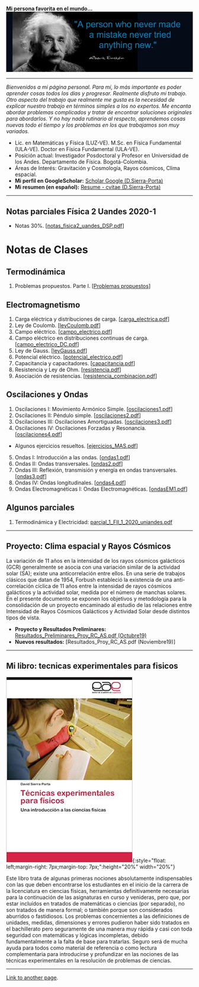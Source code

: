 **Mi persona favorita en el mundo...** 
![einstein](albert_einstein-1741596.jpg)

<HR>

_Bienvenidos a mi página personal. Para mí, lo más importante es poder aprender cosas todos los días y progresar. Realmente disfruto mi trabajo. Otro aspecto del trabajo que realmente me gusta es la necesidad de explicar nuestro trabajo en términos simples a los no expertos. Me encanta abordar problemas complicados y tratar de encontrar soluciones originales para abordarlos. Y no hay nada rutinario al respecto, aprendemos cosas nuevas todo el tiempo y los problemas en los que trabajamos son muy variados._

- Lic. en Matemáticas y Física (LUZ-VE). M.Sc. en Física Fundamental (ULA-VE). Doctor en Física Fundamental (ULA-VE).
- Posición actual: Investigador Posdoctoral y Profesor en Universidad de los Andes. Departamento de Física. Bogotá-Colombia.
- Áreas de Interés: Gravitación y Cosmología, Rayos cósmicos, Clima espacial.
- __Mi perfil en GoogleScholar:__ [Scholar Google (D.Sierra-Porta)](https://scholar.google.com.co/citations?hl=en&user=-OInFfYAAAAJ&view_op=list_works&gmla=AJsN-F7XuqTMYbq3zhhnTvkctjh0m8aA-HAWT2JE20Rk-y7YgE79tUsEMI9zUJNv_7eufdW6A4BcXODNOXgGz-4WUL4yePdvZaYexF-GJeZ_fZXGEJQ9J3o)
- __Mi resumen (en español):__ [Resume - cvitae (D.Sierra-Porta)](cvdavid_resumen2.pdf)

<HR>

## Notas parciales Física 2 Uandes 2020-1
- Notas 30%. [[notas_fisica2_uandes_DSP.pdf](varios/notas_fisica2_uandes_DSP.pdf)]

# Notas de Clases
## Termodinámica
1. Problemas propuestos. Parte I. [[Problemas propuestos](termodinamica/problemasI_fisicaII_uniandes.pdf)]

## Electromagnetismo
1. Carga eléctrica y distribuciones de carga. [[carga_electrica.pdf](electromagnetismo/carga_electrica.pdf)]
2. Ley de Coulomb. [[leyCoulomb.pdf](electromagnetismo/leyCoulomb.pdf)]
3. Campo eléctrico. [[campo_electrico.pdf](electromagnetismo/campo_electrico.pdf)]
4. Campo eléctrico en distribuciones continuas de carga. [[campo_electrico_DC.pdf](electromagnetismo/campo_electrico_DC.pdf)]
5. Ley de Gauss. [[leyGauss.pdf](electromagnetismo/leyGauss.pdf)]
6. Potencial eléctrico. [[potencial_electrico.pdf](electromagnetismo/potencial_electrico.pdf)]
7. Capacitancia y capacitadores. [[capacitancia.pdf](electromagnetismo/capacitancia.pdf)]
8. Resistencia y Ley de Ohm. [[resistencia.pdf](electromagnetismo/resistencia.pdf)]
9. Asociación de resistencias. [[resistencia_combinacion.pdf](electromagnetismo/resistencia_combinacion.pdf)]


## Oscilaciones y Ondas
1. Oscilaciones I: Movimiento Armónico Simple. [[oscilaciones1.pdf](ondas/oscilaciones1.pdf)]
2. Oscilaciones II: Péndulo simple. [[oscilaciones2.pdf](ondas/oscilaciones2.pdf)]
3. Oscilaciones III: Oscilaciones Amortiguadas. [[oscilaciones3.pdf](ondas/oscilaciones3.pdf)]
4. Oscilaciones IV: Oscilaciones Forzadas y Resonancia. [[oscilaciones4.pdf](ondas/oscilaciones4.pdf)]
  - Algunos ejercicios resueltos. [[ejercicios_MAS.pdf](ondas/ejerciciosMAS.pdf)]
5. Ondas I: Introducción a las ondas. [[ondas1.pdf](ondas/ondas1.pdf)]
6. Ondas II: Ondas transversales. [[ondas2.pdf](ondas/ondas2.pdf)]
7. Ondas III: Reflexión, transmisión y energía en ondas transversales. [[ondas3.pdf](ondas/ondas3.pdf)]
8. Ondas IV: Ondas longitudinales. [[ondas4.pdf](ondas/ondas4.pdf)]
9. Ondas Electromagnéticas I: Ondas Electromagnéticas. [[ondasEM1.pdf](ondas/ondasEM1.pdf)]

## Algunos parciales
1. Termodinámica y Electricidad: [parcial_1_FII_1_2020_uniandes.pdf](parciales/parcial_1_FII_1_2020_uniandes.pdf)

<HR>

## Proyecto: Clima espacial y Rayos Cósmicos

La variación de 11 años en la intensidad de los rayos cósmicos galácticos (GCR) generalmente se asocia con una variación similar de la actividad solar (SA); existe una anticorrelación entre ellos. En una serie de trabajos clásicos que datan de 1954, Forbush estableció la existencia de una anti-correlación cíclica de 11 años entre la intensidad de rayos cósmicos galácticos y la actividad solar, medida por el número de manchas solares. En el presente documento se exponen los objetivos y metodología para la consolidación de un proyecto encaminado al estudio de las relaciones entre Intensidad de Rayos Cósmicos Galácticos y Actividad Solar desde distintos tipos de vista.

- **Proyecto y Resultados Preliminares:** [Resultados_Preliminares_Proy_RC_AS.pdf (Octubre19)](rayos_cosmicos/Resultados_Preliminares_Proy_RC_AS.pdf)
- **Nuevos resultados:** [Resultados_Proy_RC_AS.pdf (Noviembre19)]

<HR>
  
## Mi libro: tecnicas experimentales para fisicos
![libro](DSP_libro.jpg){:style="float: left;margin-right: 7px;margin-top: 7px;":height="20%" width="20%"}

Este libro trata de algunas primeras nociones absolutamente indispensables con las que deben encontrarse los estudiantes en el inicio de la carrera de la licenciatura en ciencias físicas, herramientas definitivamente necesarias para la continuación de las asignaturas en curso y venideras, pero que, por estar incluídos en tratados de matemáticas o ciencias (por separado), no son tratados de manera formal; o también porque son considerados aburridos o fastidiosos. Los problemas concernientes a las definiciones de unidades, medidas, dimensiones y errores pudieron haber sido tratados en el bachillerato pero seguramente de una manera muy rápida y casi con toda seguridad con matemáticas y lógicas incompletas, debido fundamentalmente a la falta de base para tratarlas. Seguro será de mucha ayuda para todos como material de referencia o como lectura complementaria para introducirse y profundizar en las nociones de las técnicas experimentales en la resolución de problemas de ciencias.

<HR>

[Link to another page](./another-page.html).
